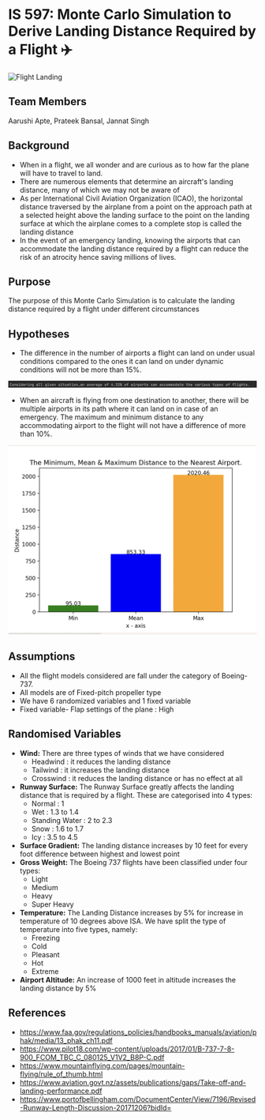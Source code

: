 # IS 597: Monte Carlo Simulation to Derive Landing Distance Required by a Flight ✈️

![Flight Landing](https://images.unsplash.com/photo-1498224895917-9b401aac227b?ixlib=rb-4.0.3&ixid=MnwxMjA3fDB8MHxwaG90by1wYWdlfHx8fGVufDB8fHx8&auto=format&fit=crop&w=1770&q=80)

## Team Members
Aarushi Apte, Prateek Bansal, Jannat Singh

## Background

- When in a flight, we all wonder and are curious as to how far the plane will have to travel to land.
- There are numerous elements that determine an aircraft's landing distance, many of which we may not be aware of
- As per International Civil Aviation Organization (ICAO), the horizontal distance traversed by the airplane from a point on the approach path at a selected height above the landing surface to the point on the landing surface at which the airplane comes to a complete stop is called the landing distance
- In the event of an emergency landing, knowing the airports that can accommodate the landing distance required by a flight can reduce the risk of an atrocity hence saving millions of lives.

## Purpose

The purpose of this Monte Carlo Simulation is to calculate the landing distance required by a flight under different circumstances

## Hypotheses

- The difference in the number of airports a flight can land on under usual conditions compared to the ones it can land on under dynamic conditions will not be more than 15%.

![Hypothesis 1](./Hypo1.png)

- When an aircraft is flying from one destination to another, there will be multiple airports in its path where it can land on in case of an emergency. The maximum and minimum distance to any accommodating airport to the flight will not have a difference of more than 10%.

![Hypothesis 2 Plot](./Hypo2.png)

## Assumptions

- All the flight models considered are fall under the category of Boeing-737.
- All models are of Fixed-pitch propeller type
- We have 6 randomized variables and 1 fixed variable
- Fixed variable- Flap settings of the plane : High

## Randomised Variables

- **Wind:**
There are three types of winds that we have considered
    - Headwind : it reduces the landing distance
    - Tailwind : it increases the landing distance
    - Crosswind : it reduces the landing distance or has no effect at all
- **Runway Surface:**
The Runway Surface greatly affects the landing distance that is required by a flight. These are categorised into 4 types:
    - Normal : 1 
    - Wet : 1.3 to 1.4
    - Standing Water : 2 to 2.3
    - Snow : 1.6 to 1.7
    - Icy : 3.5 to 4.5
- **Surface Gradient:** The landing distance increases by 10 feet for every foot difference between highest and lowest point
- **Gross Weight:** The Boeing 737 flights have been classified under four types:
    - Light
    - Medium
    - Heavy
    - Super Heavy
- **Temperature:** The Landing Distance increases by 5% for increase in temperature of 10 degrees above ISA. We have split the type of temperature into five types, namely:
    - Freezing
    - Cold
    - Pleasant
    - Hot
    - Extreme
- **Airport Altitude:** An increase of 1000 feet in altitude increases the landing distance by 5%

## References

- https://www.faa.gov/regulations_policies/handbooks_manuals/aviation/phak/media/13_phak_ch11.pdf
- https://www.pilot18.com/wp-content/uploads/2017/01/B-737-7-8-900_FCOM_TBC_C_080125_V1V2_B8P-C.pdf
- https://www.mountainflying.com/pages/mountain-flying/rule_of_thumb.html
- https://www.aviation.govt.nz/assets/publications/gaps/Take-off-and-landing-performance.pdf
- https://www.portofbellingham.com/DocumentCenter/View/7196/Revised-Runway-Length-Discussion-20171206?bidId=









